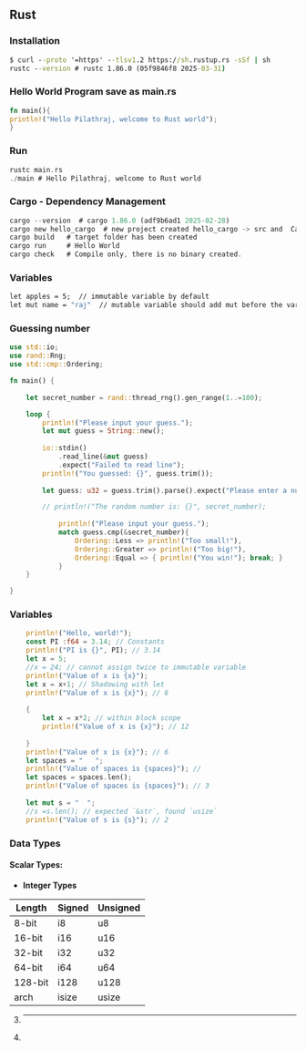 ## Rust
### Installation 
```cmd
$ curl --proto '=https' --tlsv1.2 https://sh.rustup.rs -sSf | sh
rustc --version # rustc 1.86.0 (05f9846f8 2025-03-31)
```
### Hello World Program save as main.rs

```rust
fn main(){
println!("Hello Pilathraj, welcome to Rust world");
}
```
### Run
```rust
rustc main.rs
./main # Hello Pilathraj, welcome to Rust world
```
### Cargo - Dependency Management
```rust
cargo --version  # cargo 1.86.0 (adf9b6ad1 2025-02-28)
cargo new hello_cargo  # new project created hello_cargo -> src and  Cargo.toml
cargo build   # target folder has been created
cargo run     # Hello World
cargo check   # Compile only, there is no binary created.
```

### Variables
```cmd
let apples = 5;  // immutable variable by default
let mut name = "raj"  // mutable variable should add mut before the variable name.
```

### Guessing number
```rust
use std::io;
use rand::Rng;
use std::cmp::Ordering;

fn main() {
    
    let secret_number = rand::thread_rng().gen_range(1..=100);

    loop {
        println!("Please input your guess.");
        let mut guess = String::new();
        
        io::stdin()
            .read_line(&mut guess)
            .expect("Failed to read line");
        println!("You guessed: {}", guess.trim());
        
        let guess: u32 = guess.trim().parse().expect("Please enter a number");

        // println!("The random number is: {}", secret_number);
    
            println!("Please input your guess.");
            match guess.cmp(&secret_number){
                Ordering::Less => println!("Too small!"),
                Ordering::Greater => println!("Too big!"),
                Ordering::Equal => { println!("You win!"); break; }
            }
    }

}
```
### Variables 
```rust
    println!("Hello, world!");
    const PI :f64 = 3.14; // Constants
    println!("PI is {}", PI); // 3.14
    let x = 5;
    //x = 24; // cannot assign twice to immutable variable
    println!("Value of x is {x}");
    let x = x+1; // Shadowing with let
    println!("Value of x is {x}"); // 6
    
    {
        let x = x*2; // within block scope
        println!("Value of x is {x}"); // 12
        
    }
    println!("Value of x is {x}"); // 6
    let spaces = "   ";
    println!("Value of spaces is {spaces}"); // 
    let spaces = spaces.len(); 
    println!("Value of spaces is {spaces}"); // 3
    
    let mut s = "  ";
    //s =s.len(); // expected `&str`, found `usize`
    println!("Value of s is {s}"); // 2
```
### Data Types
#### Scalar Types:
   - **Integer Types**

   |Length|Signed|Unsigned|
   |-----|-------|---------|
   |8-bit |	i8	|u8|
   |16-bit	| i16	|u16|
   |32-bit	|i32	|u32|
   |64-bit|	i64	|u64|
   |128-bit|	i128|u128|
   |arch	|isize	|usize|
   
3. ****
4. 


